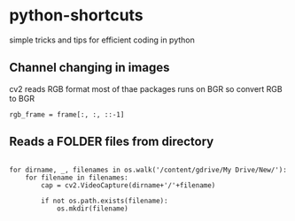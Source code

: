 # python-shortcuts
simple tricks and tips for efficient coding in python 

## Channel changing in images

cv2 reads RGB format most of thae packages runs on BGR so convert RGB to BGR

    rgb_frame = frame[:, :, ::-1]
    
 ## Reads a  FOLDER files from directory
````

for dirname, _, filenames in os.walk('/content/gdrive/My Drive/New/'):
    for filename in filenames:
        cap = cv2.VideoCapture(dirname+'/'+filename)
        
        if not os.path.exists(filename):
            os.mkdir(filename)
```` 
